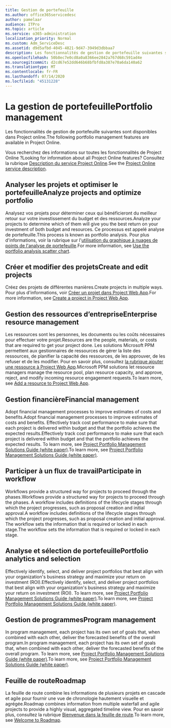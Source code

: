 ```yaml
---
title: Gestion de portefeuille
ms.author: office365servicedesc
author: pamelaar
audience: ITPro
ms.topic: article
ms.service: o365-administration
localization_priority: Normal
ms.custom: Adm_ServiceDesc
ms.assetid: d9d5afbd-4045-4821-9d47-3949d3dbbaa7
description: Les fonctionnalités de gestion de portefeuille suivantes sont disponibles dans Project online.
ms.openlocfilehash: 50b8ec7e0cd8a0a8366ee2842a767d68c591ad4e
ms.sourcegitcommit: d2cd67e52dd646b68bfbfd8a387e70a6da140a62
ms.translationtype: MT
ms.contentlocale: fr-FR
ms.lasthandoff: 07/14/2020
ms.locfileid: "45131228"
---
```

# <a name="portfolio-management"></a><span data-ttu-id="aa39e-103">La gestion de portefeuille</span><span class="sxs-lookup"><span data-stu-id="aa39e-103">Portfolio management</span></span>

<span data-ttu-id="aa39e-104">Les fonctionnalités de gestion de portefeuille suivantes sont disponibles dans Project online.</span><span class="sxs-lookup"><span data-stu-id="aa39e-104">The following portfolio management features are available in Project Online.</span></span>
  
<span data-ttu-id="aa39e-105">Vous recherchez des informations sur toutes les fonctionnalités de Project Online ?</span><span class="sxs-lookup"><span data-stu-id="aa39e-105">Looking for information about all Project Online features?</span></span> <span data-ttu-id="aa39e-106">Consultez la rubrique [Description du service Project Online](project-online-service-description.md).</span><span class="sxs-lookup"><span data-stu-id="aa39e-106">See the [Project Online service description](project-online-service-description.md).</span></span>
  
## <a name="analyze-projects-and-optimize-portfolio"></a><span data-ttu-id="aa39e-107">Analyser les projets et optimiser le portefeuille</span><span class="sxs-lookup"><span data-stu-id="aa39e-107">Analyze projects and optimize portfolio</span></span>

<span data-ttu-id="aa39e-108">Analysez vos projets pour déterminer ceux qui bénéficieront du meilleur retour sur votre investissement du budget et des ressources.</span><span class="sxs-lookup"><span data-stu-id="aa39e-108">Analyze your projects to determine which of them will give you the best return on your investment of both budget and resources.</span></span> <span data-ttu-id="aa39e-109">Ce processus est appelé analyse de portefeuille.</span><span class="sxs-lookup"><span data-stu-id="aa39e-109">This process is known as portfolio analysis.</span></span> <span data-ttu-id="aa39e-110">Pour plus d'informations, voir la rubrique sur l'[utilisation du graphique à nuages de points de l'analyse de portefeuille](https://go.microsoft.com/fwlink/?LinkID=823665&amp;clcid=0x409).</span><span class="sxs-lookup"><span data-stu-id="aa39e-110">For more information, see [Use the portfolio analysis scatter chart](https://go.microsoft.com/fwlink/?LinkID=823665&amp;clcid=0x409).</span></span>
  
## <a name="create-and-edit-projects"></a><span data-ttu-id="aa39e-111">Créer et modifier des projets</span><span class="sxs-lookup"><span data-stu-id="aa39e-111">Create and edit projects</span></span>

<span data-ttu-id="aa39e-112">Créez des projets de différentes manières.</span><span class="sxs-lookup"><span data-stu-id="aa39e-112">Create projects in multiple ways.</span></span> <span data-ttu-id="aa39e-113">Pour plus d'informations, voir [Créer un projet dans Project Web App](https://go.microsoft.com/fwlink/?LinkID=746895&amp;clcid=0x409).</span><span class="sxs-lookup"><span data-stu-id="aa39e-113">For more information, see [Create a project in Project Web App](https://go.microsoft.com/fwlink/?LinkID=746895&amp;clcid=0x409).</span></span>
  
## <a name="enterprise-resource-management"></a><span data-ttu-id="aa39e-114">Gestion des ressources d’entreprise</span><span class="sxs-lookup"><span data-stu-id="aa39e-114">Enterprise resource management</span></span>

<span data-ttu-id="aa39e-115">Les ressources sont les personnes, les documents ou les coûts nécessaires pour effectuer votre projet.</span><span class="sxs-lookup"><span data-stu-id="aa39e-115">Resources are the people, materials, or costs that are required to get your project done.</span></span> <span data-ttu-id="aa39e-116">Les solutions Microsoft PPM permettent aux gestionnaires de ressources de gérer la liste des ressources, de planifier la capacité des ressources, de les approuver, de les refuser et de les modifier. Pour en savoir plus, consultez [la rubrique ajouter une ressource à Project Web App](https://go.microsoft.com/fwlink/p/?LinkId=271320).</span><span class="sxs-lookup"><span data-stu-id="aa39e-116">Microsoft PPM solutions let resource managers manage the resource pool, plan resource capacity, and approve, reject, and modify incoming resource engagement requests.To learn more, see [Add a resource to Project Web App](https://go.microsoft.com/fwlink/p/?LinkId=271320).</span></span>
  
## <a name="financial-management"></a><span data-ttu-id="aa39e-117">Gestion financière</span><span class="sxs-lookup"><span data-stu-id="aa39e-117">Financial management</span></span>

<span data-ttu-id="aa39e-118">Adopt financial management processes to improve estimates of costs and benefits.</span><span class="sxs-lookup"><span data-stu-id="aa39e-118">Adopt financial management processes to improve estimates of costs and benefits.</span></span> <span data-ttu-id="aa39e-119">Effectively track cost performance to make sure that each project is delivered within budget and that the portfolio achieves the expected results.</span><span class="sxs-lookup"><span data-stu-id="aa39e-119">Effectively track cost performance to make sure that each project is delivered within budget and that the portfolio achieves the expected results.</span></span> <span data-ttu-id="aa39e-120">To learn more, see [Project Portfolio Management Solutions Guide (white paper)](https://go.microsoft.com/fwlink/p/?LinkId=402633).</span><span class="sxs-lookup"><span data-stu-id="aa39e-120">To learn more, see [Project Portfolio Management Solutions Guide (white paper)](https://go.microsoft.com/fwlink/p/?LinkId=402633).</span></span>
  
## <a name="participate-in-workflow"></a><span data-ttu-id="aa39e-121">Participer à un flux de travail</span><span class="sxs-lookup"><span data-stu-id="aa39e-121">Participate in workflow</span></span>

<span data-ttu-id="aa39e-122">Workflows provide a structured way for projects to proceed through the phases.</span><span class="sxs-lookup"><span data-stu-id="aa39e-122">Workflows provide a structured way for projects to proceed through the phases.</span></span> <span data-ttu-id="aa39e-123">A workflow includes definitions of the lifecycle stages through which the project progresses, such as proposal creation and initial approval.</span><span class="sxs-lookup"><span data-stu-id="aa39e-123">A workflow includes definitions of the lifecycle stages through which the project progresses, such as proposal creation and initial approval.</span></span> <span data-ttu-id="aa39e-124">The workflow sets the information that is required or locked in each stage.</span><span class="sxs-lookup"><span data-stu-id="aa39e-124">The workflow sets the information that is required or locked in each stage.</span></span>
  
## <a name="portfolio-analytics-and-selection"></a><span data-ttu-id="aa39e-125">Analyse et sélection de portefeuille</span><span class="sxs-lookup"><span data-stu-id="aa39e-125">Portfolio analytics and selection</span></span>

<span data-ttu-id="aa39e-126">Effectively identify, select, and deliver project portfolios that best align with your organization's business strategy and maximize your return on investment (ROI).</span><span class="sxs-lookup"><span data-stu-id="aa39e-126">Effectively identify, select, and deliver project portfolios that best align with your organization's business strategy and maximize your return on investment (ROI).</span></span> <span data-ttu-id="aa39e-127">To learn more, see [Project Portfolio Management Solutions Guide (white paper)](https://go.microsoft.com/fwlink/p/?LinkId=402633).</span><span class="sxs-lookup"><span data-stu-id="aa39e-127">To learn more, see [Project Portfolio Management Solutions Guide (white paper)](https://go.microsoft.com/fwlink/p/?LinkId=402633).</span></span>
  
## <a name="program-management"></a><span data-ttu-id="aa39e-128">Gestion de programmes</span><span class="sxs-lookup"><span data-stu-id="aa39e-128">Program management</span></span>

<span data-ttu-id="aa39e-129">In program management, each project has its own set of goals that, when combined with each other, deliver the forecasted benefits of the overall program.</span><span class="sxs-lookup"><span data-stu-id="aa39e-129">In program management, each project has its own set of goals that, when combined with each other, deliver the forecasted benefits of the overall program.</span></span> <span data-ttu-id="aa39e-130">To learn more, see [Project Portfolio Management Solutions Guide (white paper)](https://go.microsoft.com/fwlink/p/?LinkId=402633).</span><span class="sxs-lookup"><span data-stu-id="aa39e-130">To learn more, see [Project Portfolio Management Solutions Guide (white paper)](https://go.microsoft.com/fwlink/p/?LinkId=402633).</span></span>
  
## <a name="roadmap"></a><span data-ttu-id="aa39e-131">Feuille de route</span><span class="sxs-lookup"><span data-stu-id="aa39e-131">Roadmap</span></span>

<span data-ttu-id="aa39e-132">La feuille de route combine les informations de plusieurs projets en cascade et agile pour fournir une vue de chronologie hautement visuelle et agrégée.</span><span class="sxs-lookup"><span data-stu-id="aa39e-132">Roadmap combines information from multiple waterfall and agile projects to provide a highly visual, aggregated timeline view.</span></span> <span data-ttu-id="aa39e-133">Pour en savoir plus, consultez la rubrique [Bienvenue dans la feuille de route](https://support.office.com/article/video-welcome-to-roadmap-57764149-51b8-468f-a50d-9ea6a4fd835a).</span><span class="sxs-lookup"><span data-stu-id="aa39e-133">To learn more, see [Welcome to Roadmap](https://support.office.com/article/video-welcome-to-roadmap-57764149-51b8-468f-a50d-9ea6a4fd835a).</span></span>

